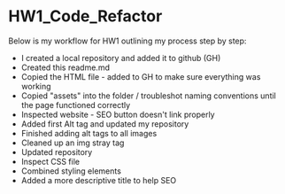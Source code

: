 # HW1_Code_Refactor
Below is my workflow for HW1 outlining my process step by step:
- I created a local repository and added it to github (GH)
- Created this readme.md
- Copied the HTML file - added to GH to make sure everything was working
- Copied "assets" into the folder / troubleshot naming conventions until the page functioned correctly
- Inspected website - SEO button doesn't link properly
- Added first Alt tag and updated my repository
- Finished adding alt tags to all images
- Cleaned up an img stray tag
- Updated repository
- Inspect CSS file
- Combined styling elements
- Added a more descriptive title to help SEO

